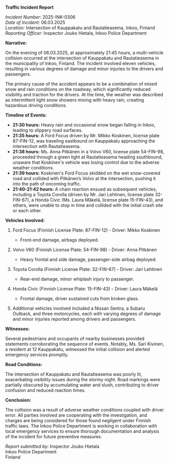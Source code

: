 **Traffic Incident Report**

*Incident Number:* 2025-INK-0306  
*Date of Incident:* 06.03.2025  
*Location:* Intersection of Kauppakatu and Rautatieasema, Inkoo, Finland  
*Reporting Officer:* Inspector Jouko Hietala, Inkoo Police Department  

**Narrative:**

On the evening of 06.03.2025, at approximately 21:45 hours, a multi-vehicle collision occurred at the intersection of Kauppakatu and Rautatieasema in the municipality of Inkoo, Finland. The incident involved eleven vehicles, resulting in various degrees of damage and minor injuries to the drivers and passengers.

The primary cause of the accident appears to be a combination of mixed snow and rain conditions on the roadway, which significantly reduced visibility and traction for the drivers. At the time, the weather was described as intermittent light snow showers mixing with heavy rain, creating hazardous driving conditions.

**Timeline of Events:**

- **21:30 hours:** Heavy rain and occasional snow began falling in Inkoo, leading to slippery road surfaces.
- **21:35 hours:** A Ford Focus driven by Mr. Mikko Koskinen, license plate 87-FIN-12, was traveling eastbound on Kauppakatu approaching the intersection with Rautatieasema.
- **21:38 hours:** Ms. Anna Pitkänen in a Volvo V60, license plate 54-FIN-98, proceeded through a green light at Rautatieasema heading southbound, unaware that Koskinen's vehicle was losing control due to the adverse weather conditions.
- **21:39 hours:** Koskinen's Ford Focus skidded on the wet snow-covered road and collided with Pitkänen’s Volvo at the intersection, pushing it into the path of oncoming traffic.
- **21:40-21:42 hours:** A chain reaction ensued as subsequent vehicles, including a Toyota Corolla (driven by Mr. Jari Lehtinen, license plate 32-FIN-67), a Honda Civic (Ms. Laura Mäkelä, license plate 15-FIN-43), and others, were unable to stop in time and collided with the initial crash site or each other.

**Vehicles Involved:**

1. Ford Focus (Finnish License Plate: 87-FIN-12) - Driver: Mikko Koskinen
   - Front-end damage, airbags deployed.

2. Volvo V60 (Finnish License Plate: 54-FIN-98) - Driver: Anna Pitkänen
   - Heavy frontal and side damage, passenger-side airbag deployed.

3. Toyota Corolla (Finnish License Plate: 32-FIN-67) - Driver: Jari Lehtinen
   - Rear-end damage, minor whiplash injury to passenger.

4. Honda Civic (Finnish License Plate: 15-FIN-43) - Driver: Laura Mäkelä
   - Frontal damage, driver sustained cuts from broken glass.

5. Additional vehicles involved included a Nissan Sentra, a Subaru Outback, and three motorcycles, each with varying degrees of damage and minor injuries reported among drivers and passengers.

**Witnesses:**

Several pedestrians and occupants of nearby businesses provided statements corroborating the sequence of events. Notably, Ms. Sari Kivinen, a resident at 12 Kauppakatu, witnessed the initial collision and alerted emergency services promptly.

**Road Conditions:**

The intersection of Kauppakatu and Rautatieasema was poorly lit, exacerbating visibility issues during the stormy night. Road markings were partially obscured by accumulating water and slush, contributing to driver confusion and reduced reaction times.

**Conclusion:**

The collision was a result of adverse weather conditions coupled with driver error. All parties involved are cooperating with the investigation, and charges are being considered for those found negligent under Finnish traffic laws. The Inkoo Police Department is working in collaboration with local emergency services to ensure thorough documentation and analysis of the incident for future preventive measures.

*Report submitted by:* Inspector Jouko Hietala  
Inkoo Police Department  
Finland